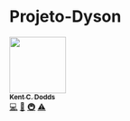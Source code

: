 # Projeto-Dyson
<td align="center">
	<a href="https://Simonera2.com">
	<img src="https://avatars.githubusercontent.com/u/1500684?v=3?s=100" width="100px;" alt=""/><br />
	<sub><b>Kent C. Dodds</b></sub>
	</a><br /><a href="https://github.com/testing-library/react-testing-library/commits?author=kentcdodds" title="Code">💻</a> <a href="https://github.com/testing-library/react-testing-library/commits?author=kentcdodds" title="Documentation">📖</a> <a href="#infra-kentcdodds" title="Infrastructure (Hosting, Build-Tools, etc)">🚇</a> <a href="https://github.com/testing-library/react-testing-library/commits?author=kentcdodds" title="Tests">⚠️</a></td>
